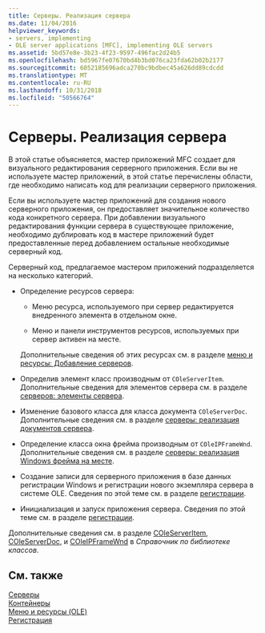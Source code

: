 ```yaml
---
title: Серверы. Реализация сервера
ms.date: 11/04/2016
helpviewer_keywords:
- servers, implementing
- OLE server applications [MFC], implementing OLE servers
ms.assetid: 5bd57e8e-3b23-4f23-9597-496fac2d24b5
ms.openlocfilehash: bd5967fe07670bd4b3bd076ca23fda62b02b2177
ms.sourcegitcommit: 6052185696adca270bc9bdbec45a626dd89cdcdd
ms.translationtype: MT
ms.contentlocale: ru-RU
ms.lasthandoff: 10/31/2018
ms.locfileid: "50566764"
---
```

# <a name="servers-implementing-a-server"></a>Серверы. Реализация сервера

В этой статье объясняется, мастер приложений MFC создает для визуального редактирования серверного приложения. Если вы не используете мастер приложений, в этой статье перечислены области, где необходимо написать код для реализации серверного приложения.

Если вы используете мастер приложений для создания нового серверного приложения, он предоставляет значительное количество кода конкретного сервера. При добавлении визуального редактирования функции сервера в существующее приложение, необходимо дублировать код в мастере приложений будет предоставленные перед добавлением остальные необходимые серверный код.

Серверный код, предлагаемое мастером приложений подразделяется на несколько категорий.

- Определение ресурсов сервера:

   - Меню ресурса, используемого при сервер редактируется внедренного элемента в отдельном окне.

   - Меню и панели инструментов ресурсов, используемых при сервер активен на месте.

   Дополнительные сведения об этих ресурсах см. в разделе [меню и ресурсы: Добавление серверов](../mfc/menus-and-resources-server-additions.md).

- Определив элемент класс производным от `COleServerItem`. Дополнительные сведения для элементов сервера см. в разделе [серверов: элементы сервера](../mfc/servers-server-items.md).

- Изменение базового класса для класса документа `COleServerDoc`. Дополнительные сведения см. в разделе [серверы: реализация документов сервера](../mfc/servers-implementing-server-documents.md).

- Определение класса окна фрейма производным от `COleIPFrameWnd`. Дополнительные сведения см. в разделе [серверы: реализация Windows фрейма на месте](../mfc/servers-implementing-in-place-frame-windows.md).

- Создание записи для серверного приложения в базе данных регистрации Windows и регистрации нового экземпляра сервера в системе OLE. Сведения по этой теме см. в разделе [регистрации](../mfc/registration.md).

- Инициализация и запуск приложения сервера. Сведения по этой теме см. в разделе [регистрации](../mfc/registration.md).

Дополнительные сведения см. в разделе [COleServerItem](../mfc/reference/coleserveritem-class.md), [COleServerDoc](../mfc/reference/coleserverdoc-class.md), и [COleIPFrameWnd](../mfc/reference/coleipframewnd-class.md) в *Справочник по библиотеке классов*.

## <a name="see-also"></a>См. также

[Серверы](../mfc/servers.md)<br/>
[Контейнеры](../mfc/containers.md)<br/>
[Меню и ресурсы (OLE)](../mfc/menus-and-resources-ole.md)<br/>
[Регистрация](../mfc/registration.md)

